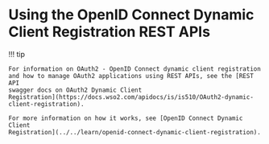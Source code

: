 # Using the OpenID Connect Dynamic Client Registration REST APIs

!!! tip
    
    For information on OAuth2 - OpenID Connect dynamic client registration
    and how to manage OAuth2 applications using REST APIs, see the [REST API
    swagger docs on OAuth2 Dynamic Client
    Registration](https://docs.wso2.com/apidocs/is/is510/OAuth2-dynamic-client-registration).
    
    For more information on how it works, see [OpenID Connect Dynamic Client
    Registration](../../learn/openid-connect-dynamic-client-registration).
    
